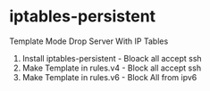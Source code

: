 # iptables-persistent
Template Mode Drop Server With IP Tables


1. Install iptables-persistent - Bloack all accept ssh
2. Make Template in rules.v4 - Block all accept ssh
3. Make Template in rules.v6 - Block All from ipv6
